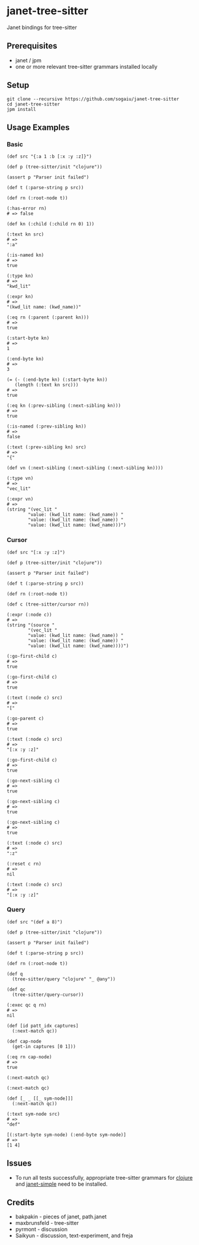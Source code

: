 # janet-tree-sitter

Janet bindings for tree-sitter

## Prerequisites

* janet / jpm
* one or more relevant tree-sitter grammars installed locally

## Setup

```
git clone --recursive https://github.com/sogaiu/janet-tree-sitter
cd janet-tree-sitter
jpm install
```

## Usage Examples

### Basic

```janet
(def src "{:a 1 :b [:x :y :z]}")

(def p (tree-sitter/init "clojure"))

(assert p "Parser init failed")

(def t (:parse-string p src))

(def rn (:root-node t))

(:has-error rn)
# => false

(def kn (:child (:child rn 0) 1))

(:text kn src)
# =>
":a"

(:is-named kn)
# =>
true

(:type kn)
# =>
"kwd_lit"

(:expr kn)
# =>
"(kwd_lit name: (kwd_name))"

(:eq rn (:parent (:parent kn)))
# =>
true

(:start-byte kn)
# =>
1

(:end-byte kn)
# =>
3

(= (- (:end-byte kn) (:start-byte kn))
   (length (:text kn src)))
# =>
true

(:eq kn (:prev-sibling (:next-sibling kn)))
# =>
true

(:is-named (:prev-sibling kn))
# =>
false

(:text (:prev-sibling kn) src)
# =>
"{"

(def vn (:next-sibling (:next-sibling (:next-sibling kn))))

(:type vn)
# =>
"vec_lit"

(:expr vn)
# =>
(string "(vec_lit "
        "value: (kwd_lit name: (kwd_name)) "
        "value: (kwd_lit name: (kwd_name)) "
        "value: (kwd_lit name: (kwd_name)))")
```

### Cursor

```janet
(def src "[:x :y :z]")

(def p (tree-sitter/init "clojure"))

(assert p "Parser init failed")

(def t (:parse-string p src))

(def rn (:root-node t))

(def c (tree-sitter/cursor rn))

(:expr (:node c))
# =>
(string "(source "
        "(vec_lit "
        "value: (kwd_lit name: (kwd_name)) "
        "value: (kwd_lit name: (kwd_name)) "
        "value: (kwd_lit name: (kwd_name))))")

(:go-first-child c)
# =>
true

(:go-first-child c)
# =>
true

(:text (:node c) src)
# =>
"["

(:go-parent c)
# =>
true

(:text (:node c) src)
# =>
"[:x :y :z]"

(:go-first-child c)
# =>
true

(:go-next-sibling c)
# =>
true

(:go-next-sibling c)
# =>
true

(:go-next-sibling c)
# =>
true

(:text (:node c) src)
# =>
":z"

(:reset c rn)
# =>
nil

(:text (:node c) src)
# =>
"[:x :y :z]"
```

### Query

```janet
(def src "(def a 8)")

(def p (tree-sitter/init "clojure"))

(assert p "Parser init failed")

(def t (:parse-string p src))

(def rn (:root-node t))

(def q
  (tree-sitter/query "clojure" "_ @any"))

(def qc
  (tree-sitter/query-cursor))

(:exec qc q rn)
# =>
nil

(def [id patt_idx captures]
  (:next-match qc))

(def cap-node
  (get-in captures [0 1]))

(:eq rn cap-node)
# =>
true

(:next-match qc)

(:next-match qc)

(def [_ _ [[_ sym-node]]]
  (:next-match qc))

(:text sym-node src)
# =>
"def"

[(:start-byte sym-node) (:end-byte sym-node)]
# =>
[1 4]
```

## Issues

* To run all tests successfully, appropriate tree-sitter grammars for
  [clojure](https://github.com/sogaiu/tree-sitter-clojure) and
  [janet-simple](https://github.com/sogaiu/tree-sitter-janet-simple)
  need to be installed.

## Credits

* bakpakin - pieces of janet, path.janet
* maxbrunsfeld - tree-sitter
* pyrmont - discussion
* Saikyun - discussion, text-experiment, and freja

